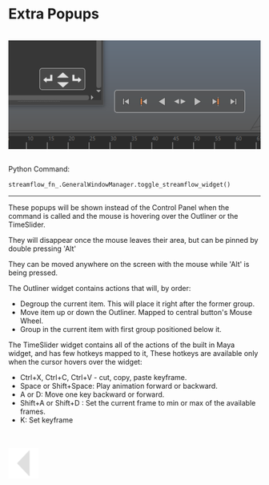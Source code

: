 
# Extra Popups
<br>
<img src="../../media/img/Extra_Popups.png" alt="drawing" align="center" width="1200"/><br><br>



Python Command:
```python
streamflow_fn_.GeneralWindowManager.toggle_streamflow_widget()
```
---


These popups will be shown instead of the Control Panel when the command is called and the mouse is hovering over the Outliner or the TimeSlider.

They will disappear once the mouse leaves their area, but can be pinned by double pressing 'Alt'

They can be moved anywhere on the screen with the mouse while 'Alt' is being pressed.

The Outliner widget contains actions that will, by order: 
 * Degroup the current item. This will place it right after the former group.
 * Move item up or down the Outliner. Mapped to central button's Mouse Wheel.
 * Group in the current item with first group positioned below it.

 The TimeSlider widget contains all of the actions of the built in Maya widget, and has few hotkeys mapped to it, These hotkeys are available only when the cursor hovers over the widget:
 * Ctrl+X, Ctrl+C, Ctrl+V - cut, copy, paste keyframe.
 * Space or Shift+Space: Play animation forward or backward.
 * A or D: Move one key backward or forward.
 * Shift+A or Shift+D : Set the current frame to min or max of the available frames.
 * K: Set keyframe

<br>
<br>



<a href="../../v_01_01_00_README.md#extra-popups">
    <img src="../../media/icons/Arrow_v2_LEFT.png" alt="BackArrow" height="60">
</a>